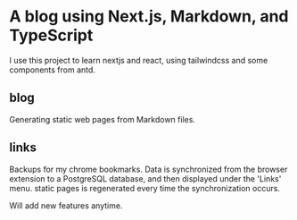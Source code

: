 # A blog using Next.js, Markdown, and TypeScript

I use this project to learn nextjs and react, using tailwindcss and some components from antd.

## blog
Generating static web pages from Markdown files.

## links
Backups for my chrome bookmarks. Data is synchronized from the browser extension to a PostgreSQL database, and then displayed under the 'Links' menu. static pages is regenerated every time the synchronization occurs.

Will add new features anytime.